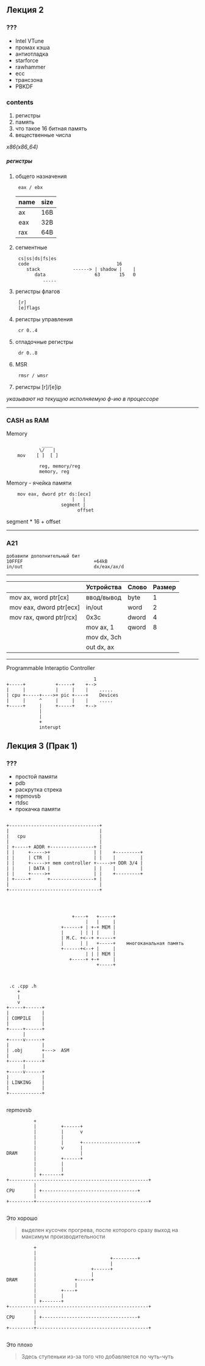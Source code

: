 ## Лекция 2

### ???
* Intel VTune
* промах кэша
* антиотладка
* starforce
* rawhammer
* ecc
* трансзона
* PBKDF

### contents

1. регистры
2. память
3. что такое 16 битная память
4. вещественные числа

*x86(x86_64)*

##### регистры

1. общего назначения

        eax / ebx

    | name   | size  |
    |--------|-------|
    |    ax  | 16B   |
    |    eax | 32B   |
    |    rax | 64B   |

2. сегментные

        cs|ss|ds|fs|es
        code                                16
           stack            ------> | shadow |    |
              data                  63       15   0
                 .....

3. регистры флагов

        [r]
        [e]flags

4. регистры управления

        cr 0..4

5. отладочные регистры

        dr 0..8

6. MSR

        rmsr / wmsr

7. регистры [r]/[e]ip

*указывают на текущую исполняемую ф-ию в процессоре*

-----
### CASH as RAM

Memory

                 ____
                \/   |
        mov    [ ]  [ ]

                reg, memory/reg
                memory, reg

Memory - ячейка памяти

        mov eax, dword ptr ds:[ecx]
                            |   |
                        segment |
                              offset


segment * 16 + offset

------
### A21

    добавили дополнительный бит
    10FFEF                          +64kB
    in/out                          dx/eax/ax/d
------

|                        | Устройства | Слово  | Размер |
|------------------------|------------|--------|--------|
| mov ax, word ptr[cx]   | ввод/вывод | byte   | 1      |
| mov eax, dword ptr[ecx]| in/out     | word   | 2      |
| mov rax, qword ptr[rcx]| 0x3c       | dword  | 4      |
|                        | mov ax, 1  | qword  | 8      |
|                        | mov dx, 3ch|        |        |
|                        | out dx, ax |        |        |

------

Programmable Interaptio Controller

```
                                1
+-----+           +-----+    +-->
|     |           |     |    |    .....
| cpu +-----+---->+ pic +----+    Devices
|     |     ^     |     |    |    .....
+-----+     |     +-----+    +-->
            |
            |
            +
            interupt

```

## Лекция 3 (Прак 1)

### ???
* простой памяти
* pdb
* раскрутка стрека
* repmovsb
* rtdsc
* прокачка памяти

```

+---------------------------------+
|                                 |
|   cpu                           |
|                                 |
| +-----+ ADDR +----------------+ |
| |     +----->+                | |    +---------+
| |     | CTR  |                | |    |         |
| |     +----->+ mem controller +----->+ DDR 3/4 |
| |     | DATA |                | |    |         |
| |     +----->+                | |    +---------+
| +-----+      +----------------+ |
|                                 |
+---------------------------------+




                        +----+   +-----+
                             |   |     |
                    +------+ | +-+ MEM |
                    |      | | | |     |
                    | M.C. +<--+ +-----+
                    |      | |   +-----+    многоканальная память
                    +------+<--+ |     |
                             | | | MEM |
                       +-----+ +-+     |
                                 +-----+



```


```
 .c .cpp .h
    +
    |
    v
+-----+------+
|            |
| COMPILE    |
|            |
+-----+------+
      |
+-----v------+
|            |
| .obj       +--->  ASM
|            |
+-----+------+
      |
+-----v------+
|            |
| LINKING    |
|            |
+------------+


```

repmovsb

```
          +
          |         +------+
          |         |      v
          |         |
          |         |      +--------------------+
          |         v      |
DRAM      |                |
          |         +------+
          |         |
          |         |
          | +-------+
+---------------------------------------------------+
          |
CPU       | +-----------------------------------+
          |
+---------+-----------------------------------------+


```
Это хорошо

>выделен кусочек прогрева, после которого сразу выход на максимум производительности

```
          +
          |
          |                           +---------+
          |                           |
          |                    +------+
          |                    |
DRAM      |              +-----+
          |              |
          |         +----+
          |         |
          | +-------+
+---------------------------------------------------+
          |
CPU       | +-----------------------------------+
          |
+---------+-----------------------------------------+


```
Это плохо

> Здесь ступеньки из-за того что добавляется по чуть-чуть
